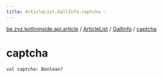 ```yaml
---
title: ArticleList.GallInfo.captcha - 
---
```


[be.zvz.kotlininside.api.article](../../index.html) / [ArticleList](../index.html) / [GallInfo](index.html) / [captcha](./captcha.html)

# captcha

`val captcha: Boolean?`